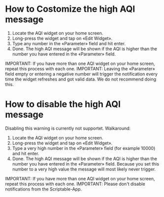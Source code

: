 # How to Costomize the high AQI message
1. Locate the AQI widget on your home screen.
2. Long-press the widget and tap on «Edit Widget».
3. Type any number in the «Parameter» field and hit enter.
4. Done. The high AQI message will be shown if the AQI is higher than the number you have entered in the «Parameter» field.

IMPORTANT: If you have more than one AQI widget on your home screen, repeat this process with each one.
IMPORTANT: Leaving the «Parameter» field empty or entering a negative number will trigger the notification every time the widget refreshes and got valid data. We do not recommend doing this.
# How to disable the high AQI message
Disabling this warning is currently not supportet.
Walkaround:
1. Locate the AQI widget on your home screen.
2. Long-press the widget and tap on «Edit Widget».
3. Type a very high number in the «Parameter» field (for example 10000) and hit enter.
4. Done. The high AQI message will be shown if the AQI is higher than the number you have entered in the «Parameter» field. Because you set this number to a very high value the message will most likely never trigger.

IMPORTANT: If you have more than one AQI widget on your home screen, repeat this process with each one.
IMPORTANT: Please don't disable notifications from the Scriptable-App.
